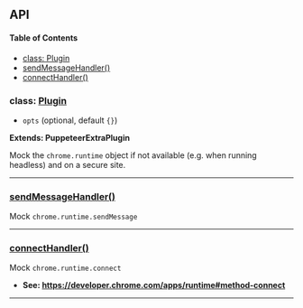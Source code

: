 ## API

<!-- Generated by documentation.js. Update this documentation by updating the source code. -->

#### Table of Contents

- [class: Plugin](#class-plugin)
- [sendMessageHandler()](#sendmessagehandler)
- [connectHandler()](#connecthandler)

### class: [Plugin](https://github.com/berstend/puppeteer-extra/blob/7a9082f9837f2403099e2181d639aa0065c51ba9/packages/puppeteer-extra-plugin-stealth/evasions/chrome.runtime/index.js#L12-L250)

- `opts` (optional, default `{}`)

**Extends: PuppeteerExtraPlugin**

Mock the `chrome.runtime` object if not available (e.g. when running headless) and on a secure site.

---

### [sendMessageHandler()](https://github.com/berstend/puppeteer-extra/blob/7a9082f9837f2403099e2181d639aa0065c51ba9/packages/puppeteer-extra-plugin-stealth/evasions/chrome.runtime/index.js#L79-L122)

Mock `chrome.runtime.sendMessage`

---

### [connectHandler()](https://github.com/berstend/puppeteer-extra/blob/7a9082f9837f2403099e2181d639aa0065c51ba9/packages/puppeteer-extra-plugin-stealth/evasions/chrome.runtime/index.js#L135-L209)

Mock `chrome.runtime.connect`

- **See: <https://developer.chrome.com/apps/runtime#method-connect>**

---
